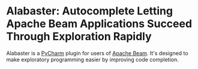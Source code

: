 # Alabaster: Autocomplete Letting Apache Beam Applications Succeed Through Exploration Rapidly
Alabaster is a [PyCharm](https://www.jetbrains.com/pycharm/) plugin for users of [Apache Beam](https://beam.apache.org/). It's designed to make exploratory programming easier by improving code completion.
